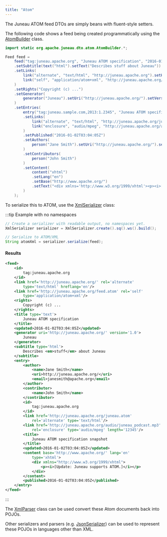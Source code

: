 ```yaml
---
title: "Atom"
---
```


The Juneau ATOM feed DTOs are simply beans with fluent-style setters.

The following code shows a feed being created programmatically using the [AtomBuilder]({{API_DOCS}}/org/apache/juneau/dto/atom/AtomBuilder.html) class.

```java
import static org.apache.juneau.dto.atom.AtomBuilder.*;

Feed feed =
    feed("tag:juneau.apache.org", "Juneau ATOM specification", "2016-01-02T03:04:05Z")
    .setSubtitle(text("html").setText("Describes stuff about Juneau"))
    .setLinks(
        link("alternate", "text/html", "http://juneau.apache.org").setHreflang("en"),
        link("self", "application/atom+xml", "http://juneau.apache.org/feed.atom")
    )
    .setRights("Copyright (c) ...")
    .setGenerator(
        generator("Juneau").setUri("http://juneau.apache.org/").setVersion("1.0")
    )
    .setEntries(
        entry("tag:juneau.sample.com,2013:1.2345", "Juneau ATOM specification snapshot", "2016-01-02T03:04:05Z")
        .setLinks(
            link("alternate", "text/html", "http://juneau.apache.org/juneau.atom"),
            link("enclosure", "audio/mpeg", "http://juneau.apache.org/audio/juneau_podcast.mp3").setLength(1337)
        )
        .setPublished("2016-01-02T03:04:05Z")
        .setAuthors(
            person("Jane Smith").setUri("http://juneau.apache.org/").setEmail("janesmith@apache.org")
        )
        .setContributors(
            person("John Smith")
        )
        .setContent(
            content("xhtml")
            .setLang("en")
            .setBase("http://www.apache.org/")
            .setText("<div xmlns='http://www.w3.org/1999/xhtml'><p><i>[Update: Juneau supports ATOM.]</i></p></div>")
        )
    );
```

To serialize this to ATOM, use the [XmlSerializer]({{API_DOCS}}/org/apache/juneau/xml/XmlSerializer.html) class:

:::tip Example with no namespaces

```java
// Create a serializer with readable output, no namespaces yet.
XmlSerializer serializer = XmlSerializer.create().sq().ws().build();

// Serialize to ATOM/XML
String atomXml = serializer.serialize(feed);
```

#### Results

```xml
<feed>
    <id>
        tag:juneau.apache.org
    </id>
    <link href='http://juneau.apache.org/' rel='alternate'
        type='text/html' hreflang='en'/>
    <link href='http://juneau.apache.org/feed.atom' rel='self'
        type='application/atom+xml'/>
    <rights>
        Copyright (c) ...
    </rights>
    <title type='text'>
        Juneau ATOM specification
    </title>
    <updated>2016-01-02T03:04:05Z</updated>
    <generator uri='http://juneau.apache.org/' version='1.0'>
        Juneau
    </generator>
    <subtitle type='html'>
        Describes <em>stuff</em> about Juneau
    </subtitle>
    <entry>
        <author>
            <name>Jane Smith</name>
            <uri>http://juneau.apache.org/</uri>
            <email>janesmith@apache.org</email>
        </author>
        <contributor>
            <name>John Smith</name>
        </contributor>
        <id>
            tag:juneau.apache.org
        </id>
        <link href='http://juneau.apache.org/juneau.atom'
            rel='alternate' type='text/html'/>
        <link href='http://juneau.apache.org/audio/juneau_podcast.mp3'
            rel='enclosure' type='audio/mpeg' length='12345'/>
        <title>
            Juneau ATOM specification snapshot
        </title>
        <updated>2016-01-02T03:04:05Z</updated>
        <content base='http://www.apache.org/' lang='en'
            type='xhtml'>
            <div xmlns="http://www.w3.org/1999/xhtml">
                <p><i>[Update: Juneau supports ATOM.]</i></p>
            </div>
        </content>
        <published>2016-01-02T03:04:05Z</published>
    </entry>
</feed>
```
:::

The [XmlParser]({{API_DOCS}}/org/apache/juneau/xml/XmlParser.html) class can be used convert these Atom documents back
into POJOs.

Other serializers and parsers (e.g. [JsonSerializer]({{API_DOCS}}/org/apache/juneau/json/JsonSerializer.html)) can be
used to
represent these POJOs in languages other than XML.

